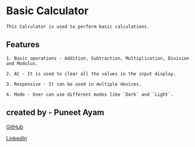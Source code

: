 # Basic Calculator
```
This Calculator is used to perform basic calculations.
```
## Features
```
1. Basic operations - Addition, Subtraction, Multiplication, Division and Modulus.

2. AC - It is used to clear all the values in the input display.

3. Responsive - It can be used in multiple devices.

4. Mode - User can use different modes like `Dark` and `Light`.
```

## created by - Puneet Ayam
[GitHub](https://github.com/Puneet123)</s>

[LinkedIn](https://www.linkedin.com/in/puneet-ayam-160917228)
